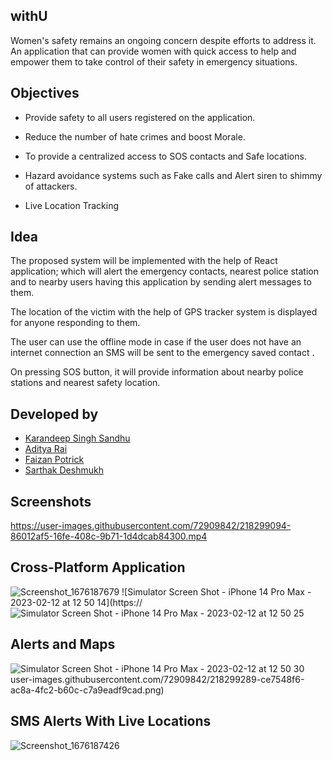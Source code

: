 ## withU
Women's safety remains an ongoing concern despite efforts to address it. An application that can provide women with quick access to help and empower them to take control of their safety in emergency situations.

## Objectives

- Provide safety to all users registered on the application.

- Reduce the number of hate crimes and boost Morale.

- To provide a centralized access to SOS contacts and Safe locations.

- Hazard avoidance systems such as Fake calls and Alert siren to shimmy of attackers.

- Live Location Tracking


## Idea

The proposed system will be implemented with the help of React application; which will alert the emergency contacts, nearest police station and to nearby users having this application by sending alert messages to them.
 
The location of the victim with the help of GPS tracker system is displayed for anyone responding to them. 

The user can use the offline mode in case if the user does not have an internet connection an SMS will be sent to the emergency saved contact .

On pressing SOS button, it will provide information about nearby police stations and nearest safety location.



## Developed by
- [Karandeep Singh Sandhu](https://linktodocumentation)
- [Aditya Rai](https://github.com/adi50920)
- [Faizan Potrick](https://github.com/FaizanPotrick)
- [Sarthak Deshmukh](https://github.com/SarthakDeshmukh13)

## Screenshots

https://user-images.githubusercontent.com/72909842/218299094-86012af5-16fe-408c-9b71-1d4dcab84300.mp4

## Cross-Platform Application
![Screenshot_1676187679](https://user-images.githubusercontent.com/72909842/218299288-8cb336b1-9b7c-41db-8fdd-233a75b9e398.png)
![Simulator Screen Shot - iPhone 14 Pro Max - 2023-02-12 at 12 50 14](https://![Simulator Screen Shot - iPhone 14 Pro Max - 2023-02-12 at 12 50 25](https://user-images.githubusercontent.com/72909842/218299337-2256278c-0d93-4e9f-bd4a-bc6e1d31c736.png)

## Alerts and Maps
![Simulator Screen Shot - iPhone 14 Pro Max - 2023-02-12 at 12 50 30](https://user-images.githubusercontent.com/72909842/218299340-0a2acfcd-c181-4175-8252-90e11c052647.png)
user-images.githubusercontent.com/72909842/218299289-ce7548f6-ac8a-4fc2-b60c-c7a9eadf9cad.png)

## SMS Alerts With Live Locations
![Screenshot_1676187426](https://user-images.githubusercontent.com/72909842/218299357-02d470a2-4184-4d42-bf80-ee19ca042e19.png)
